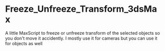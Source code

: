 # Freeze_Unfreeze_Transform_3dsMax
A little MaxScript to freeze or unfreeze transform of the selected objects so you don't move it accidently. I mostly use it for cameras but you can use it for objects as well
